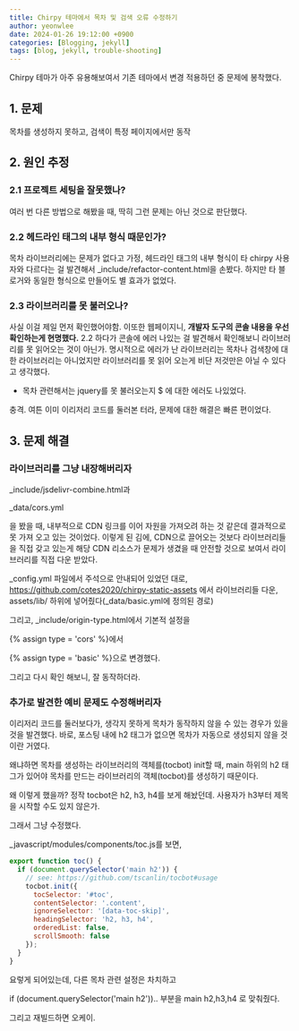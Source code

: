 ```yaml
---
title: Chirpy 테마에서 목차 및 검색 오류 수정하기
author: yeonwlee
date: 2024-01-26 19:12:00 +0900
categories: [Blogging, jekyll]
tags: [blog, jekyll, trouble-shooting]
---
```



Chirpy 테마가 아주 유용해보여서 기존 테마에서 변경 적용하던 중 문제에 봉착했다.

## 1. 문제
목차를 생성하지 못하고, 검색이 특정 페이지에서만 동작



## 2. 원인 추정

### 2.1 프로젝트 세팅을 잘못했나?
여러 번 다른 방법으로 해봤을 때, 딱히 그런 문제는 아닌 것으로 판단했다.

### 2.2 헤드라인 태그의 내부 형식 때문인가?
목차 라이브러리에는 문제가 없다고 가정,
헤드라인 태그의 내부 형식이 타 chirpy 사용자와 다르다는 걸 발견해서
_include/refactor-content.html을 손봤다. 하지만 타 블로거와 동일한 형식으로 만들어도 별 효과가 없었다.

### 2.3 라이브러리를 못 불러오나?
사실 이걸 제일 먼저 확인했어야함. 이또한 웹페이지니, **개발자 도구의 콘솔 내용을 우선 확인하는게 현명했다.**
2.2 하다가 콘솔에 에러 나있는 걸 발견해서 확인해보니 라이브러리를 못 읽어오는 것이 아닌가. 명시적으로 에러가 난 라이브러리는 목차나 검색창에 대한 라이브러리는 아니었지만 라이브러리를 못 읽어 오는게 비단 저것만은 아닐 수 있다고 생각했다.

+ 목차 관련해서는 jquery를 못 불러오는지 $ 에 대한 에러도 나있었다.

충격. 여튼 이미 이리저리 코드를 둘러본 터라, 문제에 대한 해결은 빠른 편이었다.


## 3. 문제 해결

### 라이브러리를 그냥 내장해버리자

_include/jsdelivr-combine.html과

_data/cors.yml

을 봤을 때, 내부적으로 CDN 링크를 이어 자원을 가져오려 하는 것 같은데 결과적으로 못 가져 오고 있는 것이었다.
이렇게 된 김에, CDN으로 끌어오는 것보다 라이브러리들을 직접 갖고 있는게 해당 CDN 리소스가 문제가 생겼을 때 안전할 것으로 보여서 라이브러리를 직접 다운 받았다.

_config.yml 파일에서 주석으로 안내되어 있었던 대로,
https://github.com/cotes2020/chirpy-static-assets
에서 라이브러리들 다운, assets/lib/ 하위에 넣어줬다(_data/basic.yml에 정의된 경로)

그리고, 
_include/origin-type.html에서
기본적 설정을

{% assign type = 'cors' %}에서

{% assign type = 'basic' %}으로 변경했다.

그리고 다시 확인 해보니, 잘 동작하더라.

### 추가로 발견한 예비 문제도 수정해버리자

이리저리 코드를 둘러보다가, 생각지 못하게 목차가 동작하지 않을 수 있는 경우가 있을 것을 발견했다. 바로, 포스팅 내에 h2 태그가 없으면 목차가 자동으로 생성되지 않을 것이란 거였다.

왜냐하면
목차를 생성하는 라이브러리의 객체를(tocbot) init할 때,
main 하위의 h2 태그가 있어야 목차를 만드는 라이브러리의 객체(tocbot)를 생성하기 때문이다.

왜 이렇게 했을까? 정작 tocbot은 h2, h3, h4를 보게 해놨던데.
사용자가 h3부터 제목을 시작할 수도 있지 않은가.

그래서 그냥 수정했다.

_javascript/modules/components/toc.js를 보면,

```javascript
export function toc() {
  if (document.querySelector('main h2')) {
    // see: https://github.com/tscanlin/tocbot#usage
    tocbot.init({
      tocSelector: '#toc',
      contentSelector: '.content',
      ignoreSelector: '[data-toc-skip]',
      headingSelector: 'h2, h3, h4',
      orderedList: false,
      scrollSmooth: false
    });
  }
}
```
요렇게 되어있는데, 다른 목차 관련 설정은 차치하고

if (document.querySelector('main h2')).. 부분을
main h2,h3,h4 로 맞춰줬다.

그리고 재빌드하면 오케이.


